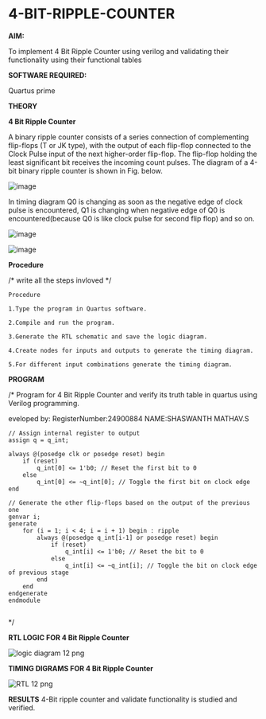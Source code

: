 # 4-BIT-RIPPLE-COUNTER

**AIM:**

To implement  4 Bit Ripple Counter using verilog and validating their functionality using their functional tables

**SOFTWARE REQUIRED:**

Quartus prime

**THEORY**

**4 Bit Ripple Counter**

A binary ripple counter consists of a series connection of complementing flip-flops (T or JK type), with the output of each flip-flop connected to the Clock Pulse input of the next higher-order flip-flop. The flip-flop holding the least significant bit receives the incoming count pulses. The diagram of a 4-bit binary ripple counter is shown in Fig. below.

![image](https://github.com/naavaneetha/4-BIT-RIPPLE-COUNTER/assets/154305477/cb4b74d4-31ab-4359-95d0-d22e67daba13)

In timing diagram Q0 is changing as soon as the negative edge of clock pulse is encountered, Q1 is changing when negative edge of Q0 is encountered(because Q0 is like clock pulse for second flip flop) and so on.

![image](https://github.com/naavaneetha/4-BIT-RIPPLE-COUNTER/assets/154305477/a573a7d6-014e-4e54-93e6-e2ac9530960b)

![image](https://github.com/naavaneetha/4-BIT-RIPPLE-COUNTER/assets/154305477/85e1958a-2fc1-49bb-9a9f-d58ccbf3663c)

**Procedure**

/* write all the steps invloved */
```
Procedure

1.Type the program in Quartus software.

2.Compile and run the program.

3.Generate the RTL schematic and save the logic diagram.

4.Create nodes for inputs and outputs to generate the timing diagram.

5.For different input combinations generate the timing diagram.
```


**PROGRAM**

/* Program for 4 Bit Ripple Counter and verify its truth table in quartus using Verilog programming.


 eveloped by: RegisterNumber:24900884 NAME:SHASWANTH MATHAV.S
```
// Assign internal register to output
assign q = q_int;

always @(posedge clk or posedge reset) begin
    if (reset) 
        q_int[0] <= 1'b0; // Reset the first bit to 0
    else 
        q_int[0] <= ~q_int[0]; // Toggle the first bit on clock edge
end

// Generate the other flip-flops based on the output of the previous one
genvar i;
generate
    for (i = 1; i < 4; i = i + 1) begin : ripple
        always @(posedge q_int[i-1] or posedge reset) begin
            if (reset) 
                q_int[i] <= 1'b0; // Reset the bit to 0
            else 
                q_int[i] <= ~q_int[i]; // Toggle the bit on clock edge of previous stage
        end
    end
endgenerate
endmodule


```
*/

**RTL LOGIC FOR 4 Bit Ripple Counter**

![logic diagram 12 png](https://github.com/user-attachments/assets/1125aa76-ebdc-4cd0-901e-79271f94a946)

**TIMING DIGRAMS FOR 4 Bit Ripple Counter**

![RTL 12 png](https://github.com/user-attachments/assets/1ad97090-b977-4048-b65d-f3e5bc99b2ae)

**RESULTS**
4-Bit ripple counter and validate functionality is studied and verified.
